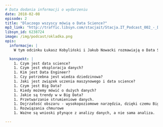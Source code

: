 ```yaml
---
# Data dodania informacji o wydarzeniu
date: 2018-02-08
episode: 2
title: "Dlaczego wszyscy mówią o Data Science?"
mp3_link: "http://traffic.libsyn.com/stacjait/Stacja.IT_Podcast_002_-_Dlaczego_wszyscy_mowia_o_Data_Science.mp3"
libsyn_id: 6238724
image: /img/podcast/okladka.png
opis:
  informacje: |
    W tym odcinku Łukasz Kobyliński i Jakub Nowacki rozmawiają o Data Science.

  konspekt: |
    1. Czym jest data science?
    1. Czym jest eksploracja danych?
    1. Kim jest Data Engineer?
    1. Czy potrzebna jest wiedza dziedzinowa?
    1. Jaki jest związek uczenia maszynowego i data science?
    1. Czym jest Big Data?
    1. Kiedy możemy mówić o dużych danych?
    1. Jakie są trendy w w Big Data?
    1. Przetwarzanie strumieniowe danych.
    1. Dojrzałość obszaru - wysokopoziomowe narzędzia, dzięki czemu Big Data staje się bardziej dostępne.
    1. Rozwiązania chmurowe
    1. Ważne są wnioski płynące z analizy danych, a nie sama analiza.

---
```

